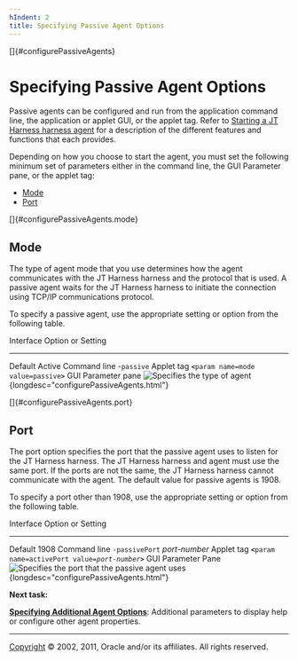 ```yaml
---
hIndent: 2
title: Specifying Passive Agent Options
---
```


[]{#configurePassiveAgents}

# Specifying Passive Agent Options

Passive agents can be configured and run from the application command line, the application or
applet GUI, or the applet tag. Refer to [Starting a JT Harness harness agent](startAgent.html) for a
description of the different features and functions that each provides.

Depending on how you choose to start the agent, you must set the following minimum set of parameters
either in the command line, the GUI Parameter pane, or the applet tag:

-   [Mode](#configurePassiveAgents.mode)
-   [Port](#configurePassiveAgents.port)

[]{#configurePassiveAgents.mode}

## Mode

The type of agent mode that you use determines how the agent communicates with the JT Harness
harness and the protocol that is used. A passive agent waits for the JT Harness harness to initiate
the connection using TCP/IP communications protocol.

To specify a passive agent, use the appropriate setting or option from the following table.

  Interface            Option or Setting
  -------------------- ------------------------------------------------------------------------------------------------------
  Default              Active
  Command line         \-`passive`
  Applet tag           **`<`**`param name=mode value=passive`**`>`**
  GUI Parameter pane   ![Specifies the type of agent](../../images/passiveMode.gif){longdesc="configurePassiveAgents.html"}

[]{#configurePassiveAgents.port}

## Port

The port option specifies the port that the passive agent uses to listen for the JT Harness harness.
The JT Harness harness and agent must use the same port. If the ports are not the same, the JT
Harness harness cannot communicate with the agent. The default value for passive agents is 1908.

To specify a port other than 1908, use the appropriate setting or option from the following table.

  Interface            Option or Setting
  -------------------- -------------------------------------------------------------------------------------------------------------------------
  Default              1908
  Command line         `-passivePort` *port-number*
  Applet tag           **`<`**`param name=activePort value=`*`port-number`***`>`**
  GUI Parameter Pane   ![Specifies the port that the passive agent uses](../../images/passivePort.gif){longdesc="configurePassiveAgents.html"}

**Next task:**

[**Specifying Additional Agent Options**](additionalOptions.html): Additional parameters to display
help or configure other agent properties.

----------------------------------------------------------------------------------------------------

[Copyright](../copyright.html) © 2002, 2011, Oracle and/or its affiliates. All rights reserved.
